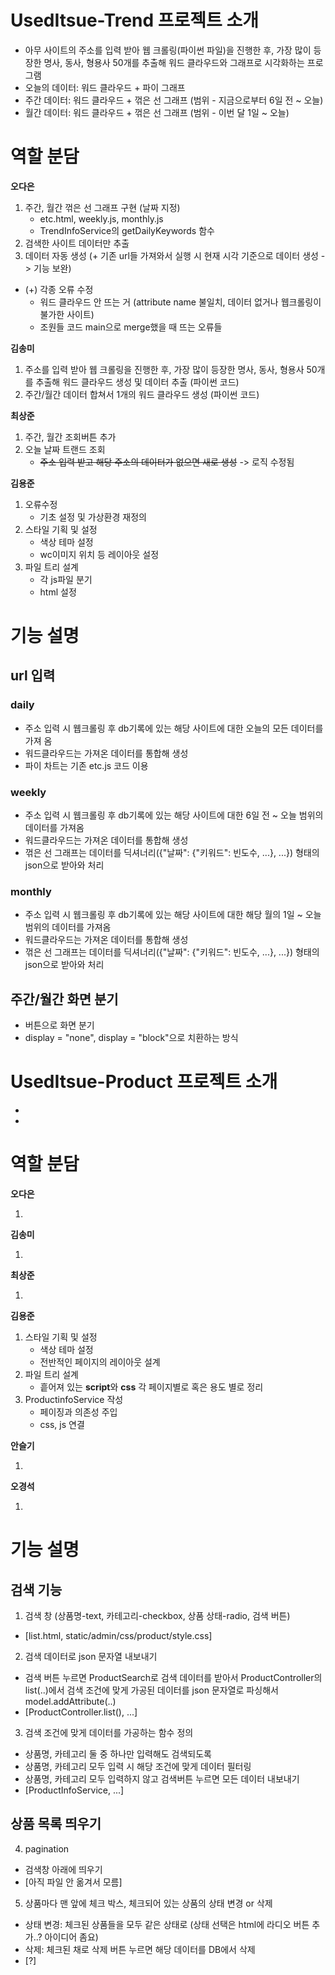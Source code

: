 # UsedItsue-Trend 프로젝트 소개

- 아무 사이트의 주소를 입력 받아 웹 크롤링(파이썬 파일)을 진행한 후, 가장 많이 등장한 명사, 동사, 형용사 50개를 추출해 워드 클라우드와 그래프로 시각화하는 프로그램
- 오늘의 데이터: 워드 클라우드 + 파이 그래프
- 주간 데이터: 워드 클라우드 + 꺾은 선 그래프 (범위 - 지금으로부터 6일 전 ~ 오늘)
- 월간 데이터: 워드 클라우드 + 꺾은 선 그래프 (범위 - 이번 달 1일 ~ 오늘)

# 역할 분담

**오다은**

1. 주간, 월간 꺾은 선 그래프 구현 (날짜 지정)
   - etc.html, weekly.js, monthly.js
   - TrendInfoService의 getDailyKeywords 함수
2. 검색한 사이트 데이터만 추출
3. 데이터 자동 생성 (+ 기존 url들 가져와서 실행 시 현재 시각 기준으로 데이터 생성 -> 기능 보완)

- (+) 각종 오류 수정
  - 워드 클라우드 안 뜨는 거 (attribute name 불일치, 데이터 없거나 웹크롤링이 불가한 사이트)
  - 조원들 코드 main으로 merge했을 때 뜨는 오류들

**김송미**

1. 주소를 입력 받아 웹 크롤링을 진행한 후, 가장 많이 등장한 명사, 동사, 형용사 50개를 추출해 워드 클라우드 생성 및 데이터 추출 (파이썬 코드)
2. 주간/월간 데이터 합쳐서 1개의 워드 클라우드 생성 (파이썬 코드)

**최상준**

1. 주간, 월간 조회버튼 추가
2. 오늘 날짜 트랜드 조회
   - ~~주소 입력 받고 해당 주소의 데이터가 없으면 새로 생성~~ -> 로직 수정됨

**김용준**

1. 오류수정
   - 기초 설정 및 가상환경 재정의
2. 스타일 기획 및 설정
   - 색상 테마 설정
   - wc이미지 위치 등 레이아웃 설정
3. 파일 트리 설계
   - 각 js파일 분기
   - html 설정

# 기능 설명

## url 입력

### daily

- 주소 입력 시 웹크롤링 후 db기록에 있는 해당 사이트에 대한 오늘의 모든 데이터를 가져 옴
- 워드클라우드는 가져온 데이터를 통합해 생성
- 파이 차트는 기존 etc.js 코드 이용

### weekly

- 주소 입력 시 웹크롤링 후 db기록에 있는 해당 사이트에 대한 6일 전 ~ 오늘 범위의 데이터를 가져옴
- 워드클라우드는 가져온 데이터를 통합해 생성
- 꺾은 선 그래프는 데이터를 딕셔너리({"날짜": {"키워드": 빈도수, ...}, ...}) 형태의 json으로 받아와 처리

### monthly

- 주소 입력 시 웹크롤링 후 db기록에 있는 해당 사이트에 대한 해당 월의 1일 ~ 오늘 범위의 데이터를 가져옴
- 워드클라우드는 가져온 데이터를 통합해 생성
- 꺾은 선 그래프는 데이터를 딕셔너리({"날짜": {"키워드": 빈도수, ...}, ...}) 형태의 json으로 받아와 처리

## 주간/월간 화면 분기

- 버튼으로 화면 분기
- display = "none", display = "block"으로 치환하는 방식

# UsedItsue-Product 프로젝트 소개

- 
- 

# 역할 분담

**오다은**

1. 

**김송미**

1. 

**최상준**

1. 

**김용준**

1. 스타일 기획 및 설정
   - 색상 테마 설정
   - 전반적인 페이지의 레이아웃 설계
2. 파일 트리 설계
   - 흩어져 있는 **script**와 **css** 각 페이지별로 혹은 용도 별로 정리
3. ProductinfoService 작성
   - 페이징과 의존성 주입 
   - css, js 연결

**안슬기**

1. 

**오경석**

1. 

# 기능 설명

## 검색 기능
1. 검색 창 (상품명-text, 카테고리-checkbox, 상품 상태-radio, 검색 버튼)

- [list.html, static/admin/css/product/style.css]

2. 검색 데이터로 json 문자열 내보내기

- 검색 버튼 누르면 ProductSearch로 검색 데이터를 받아서 ProductController의 list(..)에서 검색 조건에 맞게 가공된 데이터를 json 문자열로 파싱해서 model.addAttribute(..)
 - [ProductController.list(), ...]

3. 검색 조건에 맞게 데이터를 가공하는 함수 정의

- 상품명, 카테고리 둘 중 하나만 입력해도 검색되도록
- 상품명, 카테고리 모두 입력 시 해당 조건에 맞게 데이터 필터링
- 상품명, 카테고리 모두 입력하지 않고 검색버튼 누르면 모든 데이터 내보내기
- [ProductInfoService, ...]

## 상품 목록 띄우기
4. pagination

- 검색창 아래에 띄우기
- [아직 파일 안 옮겨서 모름]

5. 상품마다 맨 앞에 체크 박스, 체크되어 있는 상품의 상태 변경 or 삭제

- 상태 변경: 체크된 상품들을 모두 같은 상태로 (상태 선택은 html에 라디오 버튼 추가..? 아이디어 좀요)
- 삭제: 체크된 채로 삭제 버튼 누르면 해당 데이터를 DB에서 삭제
- [?]